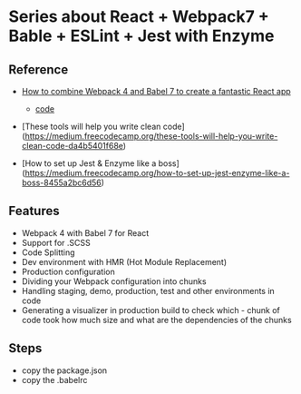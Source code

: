 # Series about React + Webpack7 + Bable + ESLint + Jest with Enzyme 

## Reference
- [How to combine Webpack 4 and Babel 7 to create a fantastic React app](https://medium.freecodecamp.org/how-to-combine-webpack-4-and-babel-7-to-create-a-fantastic-react-app-845797e036ff)
  - [code](https://github.com/adeelibr/react-starter-kit)

- [These tools will help you write clean code]
(https://medium.freecodecamp.org/these-tools-will-help-you-write-clean-code-da4b5401f68e)

- [How to set up Jest & Enzyme like a boss]
(https://medium.freecodecamp.org/how-to-set-up-jest-enzyme-like-a-boss-8455a2bc6d56)

## Features
- Webpack 4 with Babel 7 for React
- Support for .SCSS
- Code Splitting
- Dev environment with HMR (Hot Module Replacement)
- Production configuration
- Dividing your Webpack configuration into chunks
- Handling staging, demo, production, test and other environments in code
- Generating a visualizer in production build to check which - chunk of code took how much size and what are the dependencies of the chunks


## Steps
- copy the package.json
- copy the .babelrc
